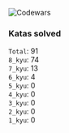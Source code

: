 ![Codewars](https://www.codewars.com/users/PheRum/badges/large)

### Katas solved

`Total`: 91 \
`8_kyu`: 74 \
`7_kyu`: 13 \
`6_kyu`: 4 \
`5_kyu`: 0 \
`4_kyu`: 0 \
`3_kyu`: 0 \
`2_kyu`: 0 \
`1_kyu`: 0
